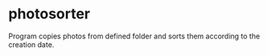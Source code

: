 # photosorter
Program copies photos from defined folder and sorts them according to the creation date.
